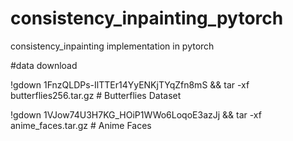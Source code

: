 # consistency_inpainting_pytorch
consistency_inpainting implementation in pytorch


#data download

!gdown 1FnzQLDPs-IlTTEr14YyENKjTYqZfn8mS  && tar -xf butterflies256.tar.gz # Butterflies Dataset

!gdown 1VJow74U3H7KG_HOiP1WWo6LoqoE3azJj && tar -xf anime_faces.tar.gz # Anime Faces

